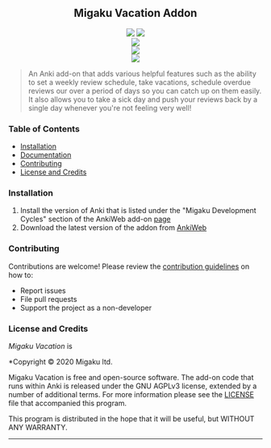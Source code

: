 <h2 align="center">Migaku Vacation Addon</h2>

<p align="center">
<a title="Rate on AnkiWeb" href="https://ankiweb.net/shared/info/1051095155"><img src="https://glutanimate.com/logos/ankiweb-rate.svg"></a>
<a title="License: GNU AGPLv3" href="https://github.com/migaku-official/Migaku-Vacation-Addon/blob/master/LICENSE"><img  src="https://img.shields.io/badge/license-GNU AGPLv3-green.svg"></a>
<br>
<a title="Support us on Patreon" href="https://www.patreon.com/Migaku"><img src="https://img.shields.io/badge/patreon-support-orange.svg"></a>
<br>
<a title="Subscribe to Immerse with Migaku" href="https://www.youtube.com/c/ImmerseWithYoga"><img src="https://img.shields.io/badge/YouTube-Immerse%20with%20Yoga-red"></a>
<br>
<a title="Follow us on Twitter" href="https://twitter.com/Migaku_Yoga"><img src="https://img.shields.io/badge/Twitter-Immerse%20with%20Yoga-blue"></a>
</p>


> An Anki add-on that adds various helpful features such as the ability to set a weekly review schedule, take vacations, schedule overdue reviews our over a period of days so you can catch up on them easily. It also allows you to take a sick day and push your reviews back by a single day whenever you're not feeling very well!


### Table of Contents

- [Installation](#installation)
- [Documentation](#documentation)
- [Contributing](#contributing)
- [License and Credits](#license-and-credits)

### Installation

1. Install the version of Anki that is listed under the "Migaku Development Cycles" section of the AnkiWeb add-on [page](https://ankiweb.net/shared/info/498302176)
2. Download the latest version of the addon from [AnkiWeb](https://ankiweb.net/shared/info/498302176)

### Contributing

Contributions are welcome! Please review the [contribution guidelines](./.github/CONTRIBUTING.md) on how to:

- Report issues
- File pull requests
- Support the project as a non-developer

### License and Credits

_Migaku Vacation_ is

\*Copyright © 2020 Migaku ltd.

Migaku Vacation is free and open-source software. The add-on code that runs within Anki is released under the GNU AGPLv3 license, extended by a number of additional terms. For more information please see the [LICENSE](https://github.com/migaku-official/Migaku-Vacation-Addon/blob/master/LICENSE) file that accompanied this program.

This program is distributed in the hope that it will be useful, but WITHOUT ANY WARRANTY.

---
